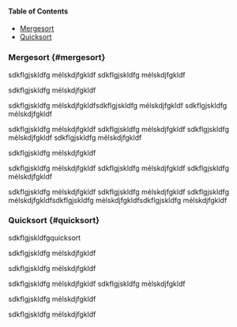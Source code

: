 #### Table of Contents
- [Mergesort](#mergesort)
- [Quicksort](#quicksort)

### Mergesort {#mergesort}
sdkflgjskldfg mẻlskdjfgkldf
sdkflgjskldfg mẻlskdjfgkldf

sdkflgjskldfg mẻlskdjfgkldf

sdkflgjskldfg mẻlskdjfgkldfsdkflgjskldfg mẻlskdjfgkldf
sdkflgjskldfg mẻlskdjfgkldf

sdkflgjskldfg mẻlskdjfgkldf
sdkflgjskldfg mẻlskdjfgkldf
sdkflgjskldfg mẻlskdjfgkldf
sdkflgjskldfg mẻlskdjfgkldf

sdkflgjskldfg mẻlskdjfgkldf

sdkflgjskldfg mẻlskdjfgkldf
sdkflgjskldfg mẻlskdjfgkldf
sdkflgjskldfg mẻlskdjfgkldf

sdkflgjskldfg mẻlskdjfgkldf
sdkflgjskldfg mẻlskdjfgkldf
sdkflgjskldfg mẻlskdjfgkldfsdkflgjskldfg mẻlskdjfgkldfsdkflgjskldfg mẻlskdjfgkldf
### Quicksort {#quicksort}
sdkflgjskldfgquicksort

sdkflgjskldfg mẻlskdjfgkldf

sdkflgjskldfg mẻlskdjfgkldf


sdkflgjskldfg mẻlskdjfgkldf
sdkflgjskldfg mẻlskdjfgkldf

sdkflgjskldfg mẻlskdjfgkldf

sdkflgjskldfg mẻlskdjfgkldf